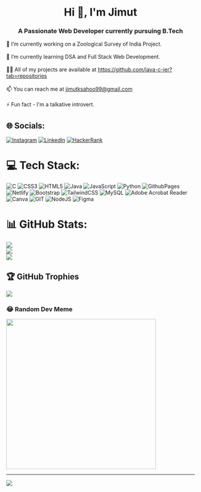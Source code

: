 <h1 align="center">Hi 👋, I'm Jimut</h1>
<h3 align="center">A Passionate Web Developer currently pursuing B.Tech</h3>

🔭 I’m currently working on a Zoological Survey of India Project.<br><br>🌱 I’m currently learning DSA and Full Stack Web Development.<br><br>👨‍💻 All of my projects are available at https://github.com/java-c-ier?tab=repositories<br><br>📫 You can reach me at jimutksahoo99@gmail.com<br><br>⚡ Fun fact - I'm a talkative introvert.


## 🌐 Socials:
[![Instagram](https://img.shields.io/badge/Instagram-%23E4405F.svg?logo=Instagram&logoColor=white)](https://instagram.com/_jimut_) [![LinkedIn](https://img.shields.io/badge/LinkedIn-%230077B5.svg?logo=linkedin&logoColor=white)](https://www.linkedin.com/in/jimut-kumar-sahoo/) [![HackerRank](https://img.shields.io/badge/Hacker_Rank-dark%20green?logoColor=%23105614)](https://www.hackerrank.com/profile/jimutsahoo)

# 💻 Tech Stack:
![C](https://img.shields.io/badge/c-%2300599C.svg?style=for-the-badge&logo=c&logoColor=white) ![CSS3](https://img.shields.io/badge/css3-%231572B6.svg?style=for-the-badge&logo=css3&logoColor=white) ![HTML5](https://img.shields.io/badge/html5-%23E34F26.svg?style=for-the-badge&logo=html5&logoColor=white) ![Java](https://img.shields.io/badge/java-%23ED8B00.svg?style=for-the-badge&logo=openjdk&logoColor=white) ![JavaScript](https://img.shields.io/badge/javascript-%23323330.svg?style=for-the-badge&logo=javascript&logoColor=%23F7DF1E) ![Python](https://img.shields.io/badge/python-3670A0?style=for-the-badge&logo=python&logoColor=ffdd54) ![GithubPages](https://img.shields.io/badge/github%20pages-121013?style=for-the-badge&logo=github&logoColor=white) ![Netlify](https://img.shields.io/badge/netlify-%23000000.svg?style=for-the-badge&logo=netlify&logoColor=#00C7B7) ![Bootstrap](https://img.shields.io/badge/bootstrap-%238511FA.svg?style=for-the-badge&logo=bootstrap&logoColor=white) ![TailwindCSS](https://img.shields.io/badge/tailwindcss-%2338B2AC.svg?style=for-the-badge&logo=tailwind-css&logoColor=white) ![MySQL](https://img.shields.io/badge/mysql-%2300000f.svg?style=for-the-badge&logo=mysql&logoColor=white) ![Adobe Acrobat Reader](https://img.shields.io/badge/Adobe%20Acrobat%20Reader-EC1C24.svg?style=for-the-badge&logo=Adobe%20Acrobat%20Reader&logoColor=white) ![Canva](https://img.shields.io/badge/Canva-%2300C4CC.svg?style=for-the-badge&logo=Canva&logoColor=white) ![GIT](https://img.shields.io/badge/Git-fc6d26?style=for-the-badge&logo=git&logoColor=white) ![NodeJS](https://img.shields.io/badge/node.js-6DA55F?style=for-the-badge&logo=node.js&logoColor=white) ![Figma](https://img.shields.io/badge/figma-%23F24E1E.svg?style=for-the-badge&logo=figma&logoColor=white)
# 📊 GitHub Stats:
![](https://github-readme-stats.vercel.app/api?username=java-c-ier&theme=monokai&hide_border=false&include_all_commits=false&count_private=true)<br/>
![](https://github-readme-streak-stats.herokuapp.com/?user=java-c-ier&theme=monokai&hide_border=false)<br/>
![](https://github-readme-stats.vercel.app/api/top-langs/?username=java-c-ier&theme=monokai&hide_border=false&include_all_commits=false&count_private=true&layout=compact)

## 🏆 GitHub Trophies
![](https://github-profile-trophy.vercel.app/?username=java-c-ier&theme=radical&no-frame=false&no-bg=true&margin-w=4)

### 😂 Random Dev Meme
<img src='https://randommeme-five.vercel.app/' style="height: 400px;"/>

---
[![](https://visitcount.itsvg.in/api?id=java-c-ier&icon=9&color=3)](https://visitcount.itsvg.in)

<!-- Proudly created with GPRM ( https://gprm.itsvg.in ) -->
